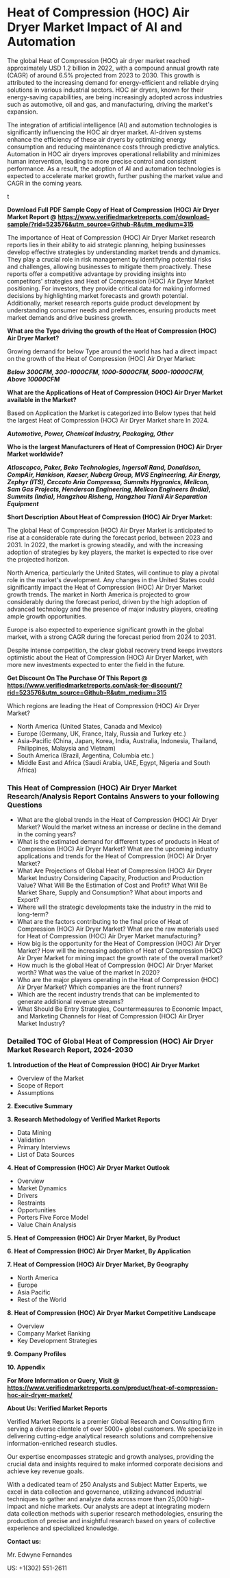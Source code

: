 <meta name="title" content="Global Heat of Compression (HOC) Air Dryer Market Impact of AI and Automation"><meta name="description" content="The global Heat of Compression (HOC) air dryer market reached approximately USD 1.2 billion in 2022, with a compound annual growth rate (CAGR) of around 6.5% projected"><meta name="title" content="Heat of Compression (HOC) Air Dryer Market Size, Share, Scope, Trends, Growth, Opportunities, Analysis, Forecast"><h1>Heat of Compression (HOC) Air Dryer Market Impact of AI and Automation</h1><p>The global Heat of Compression (HOC) air dryer market reached approximately USD 1.2 billion in 2022, with a compound annual growth rate (CAGR) of around 6.5% projected from 2023 to 2030. This growth is attributed to the increasing demand for energy-efficient and reliable drying solutions in various industrial sectors. HOC air dryers, known for their energy-saving capabilities, are being increasingly adopted across industries such as automotive, oil and gas, and manufacturing, driving the market's expansion.</p><p>The integration of artificial intelligence (AI) and automation technologies is significantly influencing the HOC air dryer market. AI-driven systems enhance the efficiency of these air dryers by optimizing energy consumption and reducing maintenance costs through predictive analytics. Automation in HOC air dryers improves operational reliability and minimizes human intervention, leading to more precise control and consistent performance. As a result, the adoption of AI and automation technologies is expected to accelerate market growth, further pushing the market value and CAGR in the coming years.</p>t</p><p id="" class=""><strong>Download Full PDF Sample Copy of Heat of Compression (HOC) Air Dryer Market Report @ <a href="https://www.verifiedmarketreports.com/download-sample/?rid=523576&utm_source=Github-R&utm_medium=315" target="_blank">https://www.verifiedmarketreports.com/download-sample/?rid=523576&utm_source=Github-R&utm_medium=315</a></strong></p><p>The importance of&nbsp;Heat of Compression (HOC) Air Dryer Market research reports lies in their ability to aid strategic planning, helping businesses develop effective strategies by understanding market trends and dynamics. They play a crucial role in risk management by identifying potential risks and challenges, allowing businesses to mitigate them proactively. These reports offer a competitive advantage by providing insights into competitors' strategies and Heat of Compression (HOC) Air Dryer Market positioning. For investors, they provide critical data for making informed decisions by highlighting market forecasts and growth potential. Additionally, market research reports guide product development by understanding consumer needs and preferences, ensuring products meet market demands and drive business growth.</p><p><strong>What are the&nbsp;Type driving the growth of the Heat of Compression (HOC) Air Dryer Market?</strong></p><p id="" class="">Growing demand for below Type around the world has had a direct impact on the growth of the Heat of Compression (HOC) Air Dryer Market:</p><em><strong>Below 300CFM, 300-1000CFM, 1000-5000CFM, 5000-10000CFM, Above 10000CFM</strong></em></p><strong>What are the&nbsp;Applications&nbsp;of Heat of Compression (HOC) Air Dryer Market available in the Market?</strong></p><p id="" class="">Based on Application the Market is categorized into Below types that held the largest Heat of Compression (HOC) Air Dryer Market share In 2024.</p><em><strong>Automotive, Power, Chemical Industry, Packaging, Other</strong></em></p><strong>Who is the largest Manufacturers of Heat of Compression (HOC) Air Dryer Market worldwide?</strong></p><p><em><strong>Atlascopco, Paker, Beko Technologies, Ingersoll Rand, Donaldson, CompAir, Hankison, Kaeser, Nuberg Group, MVS Engineering, Air Energy, Zephyr (ITS), Ceccato Aria Compressa, Summits Hygronics, Mellcon, Sam Gas Projects, Henderson Engineering, Mellcon Engineers (India), Summits (India), Hangzhou Risheng, Hangzhou Tianli Air Separation Equipment</strong></em></p><p id="" class=""><strong>Short Description About Heat of Compression (HOC) Air Dryer Market:</strong></p><p>The global Heat of Compression (HOC) Air Dryer Market is anticipated to rise at a considerable rate during the forecast period, between 2023 and 2031. In 2022, the market is growing steadily, and with the increasing adoption of strategies by key players, the market is expected to rise over the projected horizon.</p><p>North America, particularly the United States, will continue to play a pivotal role in the market's development. Any changes in the United States could significantly impact the Heat of Compression (HOC) Air Dryer Market growth trends. The market in North America is projected to grow considerably during the forecast period, driven by the high adoption of advanced technology and the presence of major industry players, creating ample growth opportunities.</p><p>Europe is also expected to experience significant growth in the global market, with a strong CAGR during the forecast period from 2024 to 2031.</p><p>Despite intense competition, the clear global recovery trend keeps investors optimistic about the Heat of Compression (HOC) Air Dryer Market, with more new investments expected to enter the field in the future.</p><p id="" class=""><strong>Get Discount On The Purchase Of This Report @ <a href="https://www.verifiedmarketreports.com/ask-for-discount/?rid=523576&utm_source=Github-R&utm_medium=315" target="_blank">https://www.verifiedmarketreports.com/ask-for-discount/?rid=523576&utm_source=Github-R&utm_medium=315</a></strong></p>Which regions are leading the Heat of Compression (HOC) Air Dryer Market?</p><ul><li>North America (United States, Canada and Mexico)</li><li>Europe (Germany, UK, France, Italy, Russia and Turkey etc.)</li><li>Asia-Pacific (China, Japan, Korea, India, Australia, Indonesia, Thailand, Philippines, Malaysia and Vietnam)</li><li>South America (Brazil, Argentina, Columbia etc.)</li><li>Middle East and Africa (Saudi Arabia, UAE, Egypt, Nigeria and South Africa)</li></ul><h3 id="" class="">This Heat of Compression (HOC) Air Dryer Market Research/Analysis Report Contains Answers to your following Questions</h3><ul><li>What are the global trends in the Heat of Compression (HOC) Air Dryer Market? Would the market witness an increase or decline in the demand in the coming years?</li><li>What is the estimated demand for different types of products in Heat of Compression (HOC) Air Dryer Market? What are the upcoming industry applications and trends for the Heat of Compression (HOC) Air Dryer Market?</li><li>What Are Projections of Global Heat of Compression (HOC) Air Dryer Market Industry Considering Capacity, Production and Production Value? What Will Be the Estimation of Cost and Profit? What Will Be Market Share, Supply and Consumption? What about imports and Export?</li><li>Where will the strategic developments take the industry in the mid to long-term?</li><li>What are the factors contributing to the final price of Heat of Compression (HOC) Air Dryer Market? What are the raw materials used for Heat of Compression (HOC) Air Dryer Market manufacturing?</li><li>How big is the opportunity for the Heat of Compression (HOC) Air Dryer Market? How will the increasing adoption of Heat of Compression (HOC) Air Dryer Market for mining impact the growth rate of the overall market?</li><li>How much is the global Heat of Compression (HOC) Air Dryer Market worth? What was the value of the market In 2020?</li><li>Who are the major players operating in the Heat of Compression (HOC) Air Dryer Market? Which companies are the front runners?</li><li>Which are the recent industry trends that can be implemented to generate additional revenue streams?</li><li>What Should Be Entry Strategies, Countermeasures to Economic Impact, and Marketing Channels for Heat of Compression (HOC) Air Dryer Market Industry?</li></ul><h3 id="" class="">Detailed TOC of Global Heat of Compression (HOC) Air Dryer Market Research Report, 2024-2030</h3><p id="" class=""><strong>1. Introduction of the Heat of Compression (HOC) Air Dryer Market</strong></p><ul><li>Overview of the Market</li><li>Scope of Report</li><li>Assumptions</li></ul><p id="" class=""><strong>2. Executive Summary</strong></p><p id="" class=""><strong>3. Research Methodology of Verified Market Reports</strong></p><ul><li>Data Mining</li><li>Validation</li><li>Primary Interviews</li><li>List of Data Sources</li></ul><p id="" class=""><strong>4. Heat of Compression (HOC) Air Dryer Market Outlook</strong></p><ul><li>Overview</li><li>Market Dynamics</li><li>Drivers</li><li>Restraints</li><li>Opportunities</li><li>Porters Five Force Model</li><li>Value Chain Analysis</li></ul><p id="" class=""><strong>5. Heat of Compression (HOC) Air Dryer Market, By Product</strong></p><p id="" class=""><strong>6. Heat of Compression (HOC) Air Dryer Market, By Application</strong></p><p id="" class=""><strong>7. Heat of Compression (HOC) Air Dryer Market, By Geography</strong></p><ul><li>North America</li><li>Europe</li><li>Asia Pacific</li><li>Rest of the World</li></ul><p id="" class=""><strong>8. Heat of Compression (HOC) Air Dryer Market Competitive Landscape</strong></p><ul><li>Overview</li><li>Company Market Ranking</li><li>Key Development Strategies</li></ul><p id="" class=""><strong>9. Company Profiles</strong></p><p id="" class=""><strong>10. Appendix</strong></p><p id="" class=""><strong>For More Information or Query, Visit @ <a href="https://www.verifiedmarketreports.com/product/heat-of-compression-hoc-air-dryer-market/" target="_blank">https://www.verifiedmarketreports.com/product/heat-of-compression-hoc-air-dryer-market/</a></strong></p><p id="" class=""><strong>About Us: Verified Market Reports</strong></p><p id="" class="">Verified Market Reports is a premier Global Research and Consulting firm serving a diverse clientele of over 5000+ global customers. We specialize in delivering cutting-edge analytical research solutions and comprehensive information-enriched research studies.</p><p id="" class="">Our expertise encompasses strategic and growth analyses, providing the crucial data and insights required to make informed corporate decisions and achieve key revenue goals.</p><p id="" class="">With a dedicated team of 250 Analysts and Subject Matter Experts, we excel in data collection and governance, utilizing advanced industrial techniques to gather and analyze data across more than 25,000 high-impact and niche markets. Our analysts are adept at integrating modern data collection methods with superior research methodologies, ensuring the production of precise and insightful research based on years of collective experience and specialized knowledge.</p><p id="" class=""><strong>Contact us:</strong></p><p id="" class="">Mr. Edwyne Fernandes</p><p id="" class="">US: +1(302) 551-2611</p>